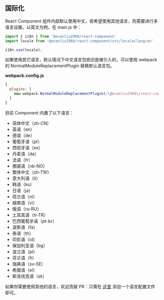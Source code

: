 ## 国际化

React Component 组件内部默认使用中文，若希望使用其他语言，则需要进行多语言设置。以英文为例，在 main.js 中：

```js
import { i18n } from '@evanliu2968/react-component'
import locale from '@evanliu2968/react-component/src/locale/lang/en'

i18n.use(locale);
```

如果使用其它语言，默认情况下中文语言包依旧是被引入的，可以使用 webpack 的 NormalModuleReplacementPlugin 替换默认语言包。

**webpack.config.js**
```js
{
  plugins: [
    new webpack.NormalModuleReplacementPlugin(/\@evanliu2968\/react-component[\/\\]src[\/\\]locale[\/\\]lang[\/\\]zh-CN/, '@evanliu2968/react-component/src/locale/lang/en')
  ]
}
```

目前 Component 内置了以下语言：
<ul class="language-list">
  <li>简体中文（zh-CN）</li>
  <li>英语（en）</li>
  <li>德语（de）</li>
  <li>葡萄牙语（pt）</li>
  <li>西班牙语（es）</li>
  <li>丹麦语（da）</li>
  <li>法语（fr）</li>
  <li>挪威语（nb-NO）</li>
  <li>繁体中文（zh-TW）</li>
  <li>意大利语（it）</li>
  <li>韩语（ko）</li>
  <li>日语（ja）</li>
  <li>荷兰语（nl）</li>
  <li>越南语（vi）</li>
  <li>俄语（ru-RU）</li>
  <li>土耳其语（tr-TR）</li>
  <li>巴西葡萄牙语（pt-br）</li>
  <li>波斯语（fa）</li>
  <li>泰语（th）</li>
  <li>印尼语（id）</li>
  <li>保加利亚语（bg）</li>
  <li>波兰语（pl）</li>
  <li>芬兰语（fi）</li>
  <li>瑞典语（sv-SE）</li>
  <li>希腊语（el）</li>
  <li>斯洛伐克语（sk）</li>
</ul>

如果你需要使用其他的语言，欢迎贡献 PR：只需在 [这里](https://github.com/EvanLiu2968/react-component/tree/master/src/locale/lang) 添加一个语言配置文件即可。
